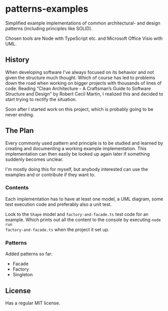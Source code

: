 
# patterns-examples

Simplified example implementations of common architectural- and design patterns (including principles like SOLID).

Chosen tools are Node with TypeScript etc. and Microsoft Office Visio with UML.

## History

When developing software I've always focused on its behavior and not given the structure much thought. Which of course has led to problems down the road when working on bigger projects with thousands of lines of code. Reading "Clean Architecture - A Craftsman’s Guide to Software Structure and Design" by Robert Cecil Martin, I realized this and decided to start trying to rectify the situation.

Soon after I started work on this project, which is probably going to be never ending.

## The Plan

Every commonly used pattern and principle is to be studied and learned by creating and documenting a working example implementation. This implementation can then easily be looked up again later if something suddenly becomes unclear.

I'm mostly doing this for myself, but anybody interested can use the examples and or contribute if they want to.

### Contents

Each implementation has to have at least one model, a UML diagram, some test execution code and preferably also a unit test.

Look to the <code>Shape</code> model and <code>factory-and-facade.ts</code> test code for an example. Which prints out all the content to the console by executing <code>node run factory-and-facade.ts</code> when the project it set up.

### Patterns

Added patterns so far:

- Facade
- Factory
- Singleton

## License

Has a regular MIT license.
